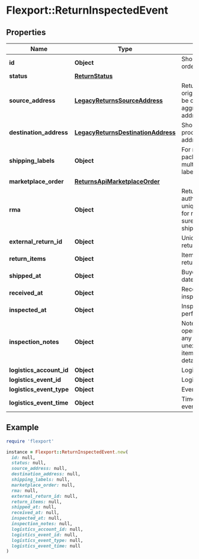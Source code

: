 # Flexport::ReturnInspectedEvent

## Properties

| Name | Type | Description | Notes |
| ---- | ---- | ----------- | ----- |
| **id** | **Object** | Shopify&#39;s return order id. |  |
| **status** | [**ReturnStatus**](ReturnStatus.md) |  |  |
| **source_address** | [**LegacyReturnsSourceAddress**](LegacyReturnsSourceAddress.md) | Return shipment origin address could be customer&#39;s or aggregator facility&#39;s address. | [optional] |
| **destination_address** | [**LegacyReturnsDestinationAddress**](LegacyReturnsDestinationAddress.md) | Shopify&#39;s return processing facility address. | [optional] |
| **shipping_labels** | **Object** | For more than one package send multiple shipping label. |  |
| **marketplace_order** | [**ReturnsApiMarketplaceOrder**](ReturnsApiMarketplaceOrder.md) |  |  |
| **rma** | **Object** | Return merchandise authorization unique id generated for returns make sure it is in the shipping label. |  |
| **external_return_id** | **Object** | Unique identifier for return in RMT. |  |
| **return_items** | **Object** | Items being returned. |  |
| **shipped_at** | **Object** | Buyer shipped at date | [optional] |
| **received_at** | **Object** | Received for inspection date | [optional] |
| **inspected_at** | **Object** | Inspection performed at date | [optional] |
| **inspection_notes** | **Object** | Notes captured by operations to pass any unexpected/unusual item or package details. | [optional] |
| **logistics_account_id** | **Object** | Logistics account ID |  |
| **logistics_event_id** | **Object** | Logistics event ID |  |
| **logistics_event_type** | **Object** | Event type |  |
| **logistics_event_time** | **Object** | Time when the event occurred |  |

## Example

```ruby
require 'flexport'

instance = Flexport::ReturnInspectedEvent.new(
  id: null,
  status: null,
  source_address: null,
  destination_address: null,
  shipping_labels: null,
  marketplace_order: null,
  rma: null,
  external_return_id: null,
  return_items: null,
  shipped_at: null,
  received_at: null,
  inspected_at: null,
  inspection_notes: null,
  logistics_account_id: null,
  logistics_event_id: null,
  logistics_event_type: null,
  logistics_event_time: null
)
```

